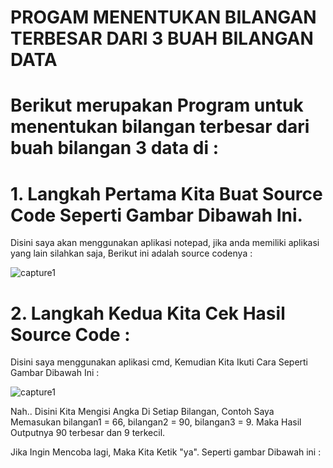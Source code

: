# PROGAM MENENTUKAN BILANGAN TERBESAR DARI 3 BUAH BILANGAN DATA

# Berikut merupakan Program untuk menentukan  bilangan terbesar dari buah bilangan 3 data di :

# 1. Langkah Pertama Kita Buat Source Code Seperti Gambar Dibawah Ini.
   
   Disini saya akan menggunakan aplikasi notepad, jika anda memiliki aplikasi yang lain silahkan saja, Berikut ini adalah source codenya  :
   
![capture1](https://user-images.githubusercontent.com/46512870/52615100-887ff400-2ec6-11e9-8744-e24fd6e6b63b.PNG)

# 2. Langkah Kedua Kita Cek Hasil Source Code :
  Disini saya menggunakan aplikasi cmd, Kemudian Kita Ikuti  Cara Seperti Gambar Dibawah Ini :
  
![capture1](https://user-images.githubusercontent.com/46512870/52616259-84ee6c00-2eca-11e9-9d9a-99f9f71f4306.PNG)

Nah.. Disini Kita Mengisi Angka Di Setiap Bilangan, Contoh Saya Memasukan bilangan1 = 66, bilangan2 = 90, bilangan3 = 9.
Maka Hasil Outputnya 90 terbesar dan 9 terkecil.

Jika Ingin Mencoba lagi, Maka Kita Ketik "ya". Seperti gambar Dibawah ini :


